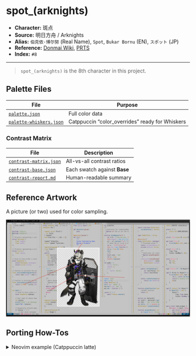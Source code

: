 # spot_(arknights)

- **Character:** 斑点
- **Source:** 明日方舟 / Arknights
- **Alias:** `伯克依·博尔努` (Real Name), `Spot`, `Bukar Bornu` (EN), `スポット` (JP)
- **Reference:** [Donmai Wiki](<https://donmai.moe/wiki_pages/spot_(arknights)>), [PRTS](https://prts.wiki/w/%E6%96%91%E7%82%B9)
- **Index:** `#8`

---

> `spot_(arknights)` is the 8th character in this project.

## Palette Files

| File                                                            | Purpose                                         |
| --------------------------------------------------------------- | ----------------------------------------------- |
| [`palette.json`](./palette.json)                                | Full color data                                 |
| [`palette-whiskers.json`](./palette-whiskers.json) | Catppuccin “color_overrides” ready for Whiskers |

### Contrast Matrix

| File                                                         | Description                  |
| ------------------------------------------------------------ | ---------------------------- |
| [`contrast-matrix.json`](./contrast/contrast-matrix.json) | All-vs-all contrast ratios   |
| [`contrast-base.json`](./contrast/contrast-base.json)     | Each swatch against **Base** |
| [`contrast-report.md`](./contrast/contrast-report.md)     | Human-readable summary       |

## Reference Artwork
 
A picture (or two) used for color sampling.
 
![sample](./assets/sample.png)

## Porting How-Tos
 
<details>
<summary>Neovim example (Catppuccin latte)</summary>

```lua
require("catppuccin").setup {
    color_overrides = {
        latte = {
        rosewater= "#DC2E85",
        flamingo = "#E72747",
        pink     = "#E12D69",
        mauve    = "#8C6AAF",
        red      = "#CC3333",
        maroon   = "#7A1F1F",
        peach    = "#B85E05",
        yellow   = "#947400",
        green    = "#528439",
        teal     = "#1937E1",
        sky      = "#0C74E4",
        sapphire = "#0A7EBD",
        blue     = "#007EC2",
        lavender = "#8F63BB",
        text     = "#222222",
        subtext0 = "#1A1A1A",
        subtext1 = "#121212",
        base     = "#C4C4C4",
        mantle   = "#BDBDBD",
        crust    = "#B5B5B5",
        surface0 = "#A6A6A6",
        surface1 = "#969696",
        surface2 = "#878787",
        overlay0 = "#787878",
        overlay1 = "#696969",
        overlay2 = "#595959",
        },
    }
}
```
</details>
